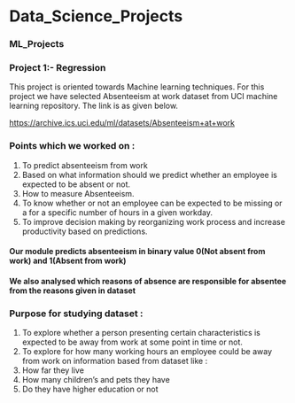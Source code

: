 # Data_Science_Projects


### ML_Projects
### Project 1:- Regression
This project is oriented towards Machine learning techniques. For this project we have selected Absenteeism at work dataset from UCI machine learning repository. The link is as given below.

https://archive.ics.uci.edu/ml/datasets/Absenteeism+at+work


### Points which we worked on :

1.	To predict absenteeism from work
2.	Based on what information should we predict whether an employee is expected to be absent or not.
3.	How to measure Absenteeism.
4.	To know whether or not an employee can be expected to be missing or a for a specific number of hours in a given workday.
5.	To improve decision making by reorganizing work process and increase productivity based on predictions.

#### Our module predicts absenteeism in binary value 0(Not absent from work) and 1(Absent from work)
#### We also analysed which reasons of absence are responsible for absentee from the reasons given in dataset

### Purpose for studying dataset :
1.	To explore whether a person presenting certain characteristics is expected to be away from work at some point in time or not.
2.	To explore for how many working hours an employee could be away from work on information based from dataset like :
3.	How far they live
4.	How many children’s and pets they have
5.	Do they have higher education or not

